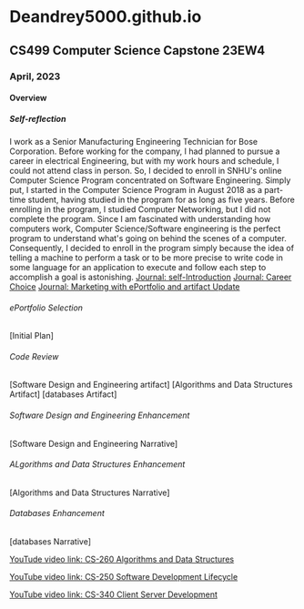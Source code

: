 # Deandrey5000.github.io
## CS499 Computer Science Capstone 23EW4
### April, 2023
#### Overview
##### Self-reflection
I work as a Senior Manufacturing Engineering Technician for Bose Corporation. Before working for the company, I had planned to pursue a career in electrical Engineering, but with my work hours and schedule, I could not attend class in person. So, I decided to enroll in SNHU's online Computer Science Program concentrated on Software Engineering. Simply put, I started in the Computer Science Program in August 2018 as a part-time student, having studied in the program for as long as five years. Before enrolling in the program, I studied Computer Networking, but I did not complete the program. Since I am fascinated with understanding how computers work, Computer Science/Software engineering is the perfect program to understand what's going on behind the scenes of a computer. Consequently, I decided to enroll in the program simply because the idea of telling a machine to perform a task or to be more precise to write code in some language for an application to execute and follow each step to accomplish a goal is astonishing. 
[Journal: self-Introduction](CS-499/Journal1-1.docx)
[Journal: Career Choice](CS-499/Journal4-1.docx)
[Journal: Marketing with ePortfolio and artifact Update](CS-499/Journal3-1.docx)
###### ePortfolio Selection
[Initial Plan]
###### Code Review
[Software Design and Engineering artifact]
[Algorithms and Data Structures Artifact]
[databases Artifact]
###### Software Design and Engineering Enhancement
[Software Design and Engineering Narrative]
###### ALgorithms and Data Structures Enhancement
[Algorithms and Data Structures Narrative]
###### Databases Enhancement
[databases Narrative]

[YouTude video link: CS-260 Algorithms and Data Structures](https://youtu.be/SGMT2h9NUrI)

[YouTube video link: CS-250 Software Development Lifecycle](https://youtu.be/8t0gwrlkEiM)

[YouTube video link: CS-340 Client Server Development](https://youtu.be/gWEQ7rb7xd4)

